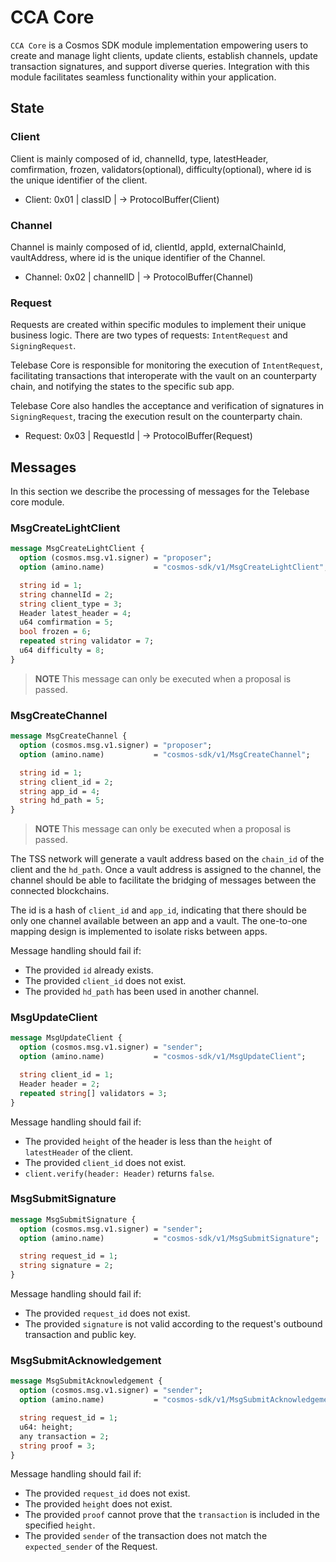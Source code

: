 # CCA Core

`CCA Core` is a Cosmos SDK module implementation empowering users to create and manage light clients, update clients, establish channels, update transaction signatures, and support diverse queries. Integration with this module facilitates seamless functionality within your application.


## State

### Client
   
Client is mainly composed of id, channelId, type, latestHeader, comfirmation, frozen, validators(optional), difficulty(optional),  where id is the unique identifier of the client.

- Client: 0x01 | classID | -> ProtocolBuffer(Client)

### Channel
   
Channel is mainly composed of id, clientId, appId, externalChainId, vaultAddress, where id is the unique identifier of the Channel.

- Channel: 0x02 | channelID | -> ProtocolBuffer(Channel)

### Request
   
Requests are created within specific modules to implement their unique business logic. There are two types of requests: `IntentRequest` and `SigningRequest`.

Telebase Core is responsible for monitoring the execution of `IntentRequest`, facilitating transactions that interoperate with the vault on an counterparty chain, and notifying the states to the specific sub app.

Telebase Core also handles the acceptance and verification of signatures in `SigningRequest`, tracing the execution result on the counterparty chain.

- Request: 0x03 | RequestId | -> ProtocolBuffer(Request)

## Messages

In this section we describe the processing of messages for the Telebase core module.

### MsgCreateLightClient
```proto
message MsgCreateLightClient {
  option (cosmos.msg.v1.signer) = "proposer";
  option (amino.name)           = "cosmos-sdk/v1/MsgCreateLightClient";

  string id = 1;
  string channelId = 2;
  string client_type = 3;
  Header latest_header = 4;
  u64 comfirmation = 5;
  bool frozen = 6;
  repeated string validator = 7;
  u64 difficulty = 8;
}
```

> **NOTE**
> This message can only be executed when a proposal is passed.

### MsgCreateChannel
```proto
message MsgCreateChannel {
  option (cosmos.msg.v1.signer) = "proposer";
  option (amino.name)           = "cosmos-sdk/v1/MsgCreateChannel";

  string id = 1;
  string client_id = 2;
  string app_id = 4;
  string hd_path = 5;
}
```

> **NOTE**
> This message can only be executed when a proposal is passed.

The TSS network will generate a vault address based on the `chain_id` of the client and the `hd_path`. Once a vault address is assigned to the channel, the channel should be able to facilitate the bridging of messages between the connected blockchains.

The id is a hash of `client_id` and `app_id`, indicating that there should be only one channel available between an app and a vault. The one-to-one mapping design is implemented to isolate risks between apps.

Message handling should fail if:

- The provided `id` already exists.
- The provided `client_id` does not exist.
- The provided `hd_path` has been used in another channel.

### MsgUpdateClient

```proto
message MsgUpdateClient {
  option (cosmos.msg.v1.signer) = "sender";
  option (amino.name)           = "cosmos-sdk/v1/MsgUpdateClient";

  string client_id = 1;
  Header header = 2;
  repeated string[] validators = 3;
}
```

Message handling should fail if:

- The provided `height` of the header is less than the `height` of `latestHeader` of the client.
- The provided `client_id` does not exist.
- `client.verify(header: Header)` returns `false`.

### MsgSubmitSignature

```proto
message MsgSubmitSignature {
  option (cosmos.msg.v1.signer) = "sender";
  option (amino.name)           = "cosmos-sdk/v1/MsgSubmitSignature";

  string request_id = 1;
  string signature = 2;
}
```

Message handling should fail if:

- The provided `request_id` does not exist.
- The provided `signature` is not valid according to the request's outbound transaction and public key.

### MsgSubmitAcknowledgement

```proto
message MsgSubmitAcknowledgement {
  option (cosmos.msg.v1.signer) = "sender";
  option (amino.name)           = "cosmos-sdk/v1/MsgSubmitAcknowledgement";

  string request_id = 1;
  u64: height;
  any transaction = 2;
  string proof = 3;
}
```

Message handling should fail if:

- The provided `request_id` does not exist.
- The provided `height` does not exist.
- The provided `proof` cannot prove that the `transaction` is included in the specified `height`.
- The provided `sender` of the transaction does not match the `expected_sender` of the Request.




  
